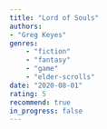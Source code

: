 ```yaml
---
title: "Lord of Souls"
authors: 
- "Greg Keyes"
genres:
    - "fiction"
    - "fantasy"
    - "game"
    - "elder-scrolls"
date: "2020-08-01"
rating: 5
recommend: true
in_progress: false
---
```

